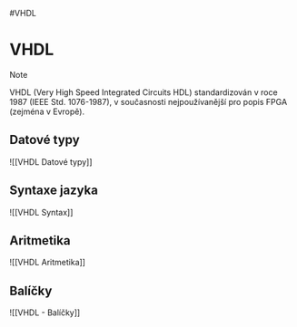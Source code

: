 #VHDL 
# VHDL
> [!note]
> VHDL (Very High Speed Integrated Circuits HDL) standardizován v roce 1987 (IEEE Std. 1076-1987), v současnosti nejpoužívanější pro popis FPGA (zejména v Evropě).
## Datové typy
![[VHDL Datové typy]]
## Syntaxe jazyka
![[VHDL Syntax]]

## Aritmetika
![[VHDL Aritmetika]]
## Balíčky
![[VHDL - Balíčky]]